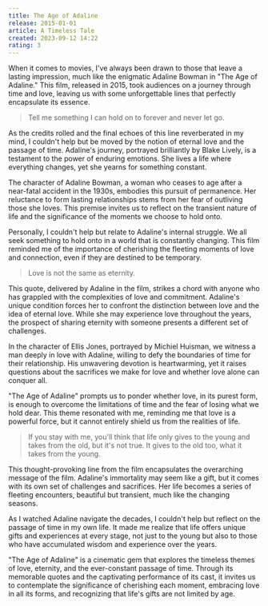 ```yaml
---
title: The Age of Adaline
release: 2015-01-01
article: A Timeless Tale
created: 2023-09-12 14:22
rating: 3
---
```


When it comes to movies, I've always been drawn to those that leave a lasting impression, much like the enigmatic Adaline Bowman in "The Age of Adaline." This film, released in 2015, took audiences on a journey through time and love, leaving us with some unforgettable lines that perfectly encapsulate its essence.

> Tell me something I can hold on to forever and never let go.

As the credits rolled and the final echoes of this line reverberated in my mind, I couldn't help but be moved by the notion of eternal love and the passage of time. Adaline's journey, portrayed brilliantly by Blake Lively, is a testament to the power of enduring emotions. She lives a life where everything changes, yet she yearns for something constant.

The character of Adaline Bowman, a woman who ceases to age after a near-fatal accident in the 1930s, embodies this pursuit of permanence. Her reluctance to form lasting relationships stems from her fear of outliving those she loves. This premise invites us to reflect on the transient nature of life and the significance of the moments we choose to hold onto.

Personally, I couldn't help but relate to Adaline's internal struggle. We all seek something to hold onto in a world that is constantly changing. This film reminded me of the importance of cherishing the fleeting moments of love and connection, even if they are destined to be temporary.

> Love is not the same as eternity.

This quote, delivered by Adaline in the film, strikes a chord with anyone who has grappled with the complexities of love and commitment. Adaline's unique condition forces her to confront the distinction between love and the idea of eternal love. While she may experience love throughout the years, the prospect of sharing eternity with someone presents a different set of challenges.

In the character of Ellis Jones, portrayed by Michiel Huisman, we witness a man deeply in love with Adaline, willing to defy the boundaries of time for their relationship. His unwavering devotion is heartwarming, yet it raises questions about the sacrifices we make for love and whether love alone can conquer all.

"The Age of Adaline" prompts us to ponder whether love, in its purest form, is enough to overcome the limitations of time and the fear of losing what we hold dear. This theme resonated with me, reminding me that love is a powerful force, but it cannot entirely shield us from the realities of life.

> If you stay with me, you'll think that life only gives to the young and takes from the old, but it's not true. It gives to the old too, what it takes from the young.

This thought-provoking line from the film encapsulates the overarching message of the film. Adaline's immortality may seem like a gift, but it comes with its own set of challenges and sacrifices. Her life becomes a series of fleeting encounters, beautiful but transient, much like the changing seasons.

As I watched Adaline navigate the decades, I couldn't help but reflect on the passage of time in my own life. It made me realize that life offers unique gifts and experiences at every stage, not just to the young but also to those who have accumulated wisdom and experience over the years.

"The Age of Adaline" is a cinematic gem that explores the timeless themes of love, eternity, and the ever-constant passage of time. Through its memorable quotes and the captivating performance of its cast, it invites us to contemplate the significance of cherishing each moment, embracing love in all its forms, and recognizing that life's gifts are not limited by age.
